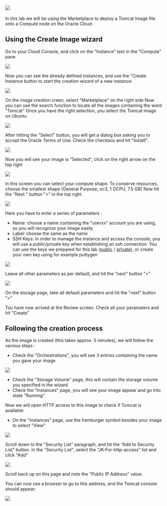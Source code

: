 ![](../common/images/customer.logo.png)
---

In this lab we will be using the Marketplace to deploy a Tomcat Image file onto a Compute node on the Oracle Cloud. 

## Using the Create Image wizard ##

Go to your Cloud Console, and click on the "Instance" text in the "Compute" pane

![](images/comp0.PNG)

Now you can see the already defined instances, and use the "Create Instance button to start the creation wizard of a new instance:

![](images/comp1.PNG)

On the image creation creen, select "Marketplace" on the right side
Now you can use the search function to locate all the images containing the word "Tomcat"
Once you have the right selection, you select the Tomcat image on Ubuntu

![](images/comp2.PNG)

After hitting the "Select" button, you will get a dialog box asking you to accept the Oracle Terms of Use.
Check the checkbox and hit "Install".

![](images/comp3.PNG)

Now  you will see your image is "Selected", click on the right arrow on the top right

![](images/comp4.PNG)

In this screen you can select your compute shape.  To conserve resources, choose the smallest shape (General Purpose, oc3, 1 OCPU, 7.5 GB)
Now hit the "Next " button ">" in the top right.

![](images/comp7.PNG)

Here you have to enter a series of parameters :
+ Name: choose a name containing the "userxx" account you are using, so you will recognize your image easily
+ Label: choose the same as the name
+ SSH Keys: in order to manage the instance and access the console, you will use a public/private key when establishing an ssh connection.  You can use the keys we prepared for this lab ([public](bin/ctd_pub.pub) / [private](bin/ctd_priv.openssh)), or create your own key using for example puttygen

![](images/comp8.PNG)

Leave all other parameters as per default, and hit the "next" button ">"

![](images/comp9.PNG)

On the storage page, take all default parameters and hit the "next" button ">"

Tou have now arrived at the Review screen.  Check all your paramaters and hit "Create".

## Following the creation process ##
As the image is created (this takes approx. 5 minutes), we will follow the various steps :

+ Check the "Orchestrations", you will see 3 entries containing the name you gave your image

![](images/comp10.PNG)

+ Check the "Storage Volume" page, this will contain the storage volume you specified in the wizard
+ Check the "Instances" page, you will see your image appear and go into state "Running".

Now we will open HTTP access to this image to check if Tomcat is available.

+ On the "Instances" page, use the hamburger symbol besides your image to select "View"

![](images/comp11.PNG)

Scroll down to the "Security List" paragraph, and hit the "Add to Security List" button.  In the "Security List", select the "JK-For-http-access" list and click "Add"

![](images/comp12.PNG)

Scroll back up on this page and note the "Public IP Address" value.

You can now use a browser to go to this address, and the Tomcat console should appear:

![](images/comp13.PNG)







